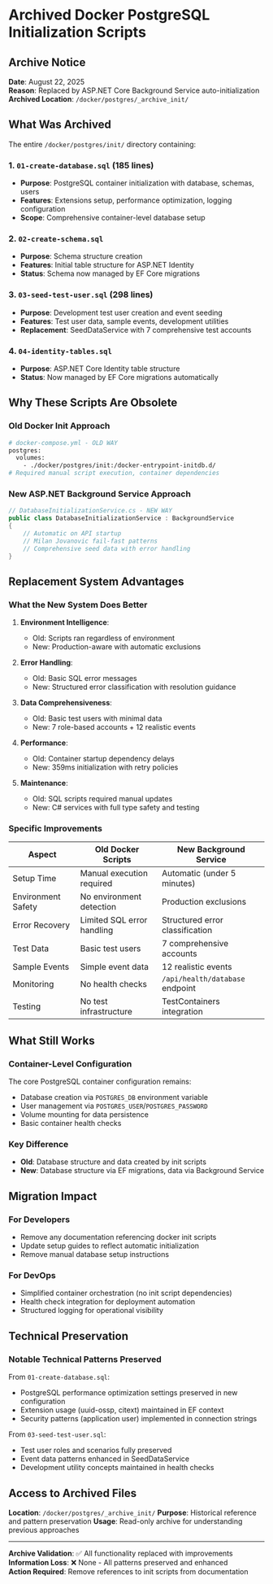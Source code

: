 # Archived Docker PostgreSQL Initialization Scripts

<!-- Last Updated: 2025-08-22 -->
<!-- Version: 1.0 -->
<!-- Status: Archived -->

## Archive Notice

**Date**: August 22, 2025  
**Reason**: Replaced by ASP.NET Core Background Service auto-initialization  
**Archived Location**: `/docker/postgres/_archive_init/`

## What Was Archived

The entire `/docker/postgres/init/` directory containing:

### 1. `01-create-database.sql` (185 lines)
- **Purpose**: PostgreSQL container initialization with database, schemas, users
- **Features**: Extensions setup, performance optimization, logging configuration
- **Scope**: Comprehensive container-level database setup

### 2. `02-create-schema.sql` 
- **Purpose**: Schema structure creation
- **Features**: Initial table structure for ASP.NET Identity
- **Status**: Schema now managed by EF Core migrations

### 3. `03-seed-test-user.sql` (298 lines)
- **Purpose**: Development test user creation and event seeding
- **Features**: Test user data, sample events, development utilities
- **Replacement**: SeedDataService with 7 comprehensive test accounts

### 4. `04-identity-tables.sql`
- **Purpose**: ASP.NET Core Identity table structure
- **Status**: Now managed by EF Core migrations automatically

## Why These Scripts Are Obsolete

### Old Docker Init Approach
```dockerfile
# docker-compose.yml - OLD WAY
postgres:
  volumes:
    - ./docker/postgres/init:/docker-entrypoint-initdb.d/
# Required manual script execution, container dependencies
```

### New ASP.NET Background Service Approach
```csharp
// DatabaseInitializationService.cs - NEW WAY
public class DatabaseInitializationService : BackgroundService
{
    // Automatic on API startup
    // Milan Jovanovic fail-fast patterns
    // Comprehensive seed data with error handling
}
```

## Replacement System Advantages

### What the New System Does Better

1. **Environment Intelligence**: 
   - Old: Scripts ran regardless of environment
   - New: Production-aware with automatic exclusions

2. **Error Handling**:
   - Old: Basic SQL error messages
   - New: Structured error classification with resolution guidance

3. **Data Comprehensiveness**:
   - Old: Basic test users with minimal data
   - New: 7 role-based accounts + 12 realistic events

4. **Performance**:
   - Old: Container startup dependency delays
   - New: 359ms initialization with retry policies

5. **Maintenance**:
   - Old: SQL scripts required manual updates
   - New: C# services with full type safety and testing

### Specific Improvements

| Aspect | Old Docker Scripts | New Background Service |
|--------|-------------------|----------------------|
| Setup Time | Manual execution required | Automatic (under 5 minutes) |
| Environment Safety | No environment detection | Production exclusions |
| Error Recovery | Limited SQL error handling | Structured error classification |
| Test Data | Basic test users | 7 comprehensive accounts |
| Sample Events | Simple event data | 12 realistic events |
| Monitoring | No health checks | `/api/health/database` endpoint |
| Testing | No test infrastructure | TestContainers integration |

## What Still Works

### Container-Level Configuration
The core PostgreSQL container configuration remains:
- Database creation via `POSTGRES_DB` environment variable
- User management via `POSTGRES_USER`/`POSTGRES_PASSWORD`
- Volume mounting for data persistence
- Basic container health checks

### Key Difference
- **Old**: Database structure and data created by init scripts
- **New**: Database structure via EF migrations, data via Background Service

## Migration Impact

### For Developers
- Remove any documentation referencing docker init scripts
- Update setup guides to reflect automatic initialization
- Remove manual database setup instructions

### For DevOps
- Simplified container orchestration (no init script dependencies)
- Health check integration for deployment automation
- Structured logging for operational visibility

## Technical Preservation

### Notable Technical Patterns Preserved
From `01-create-database.sql`:
- PostgreSQL performance optimization settings preserved in new configuration
- Extension usage (uuid-ossp, citext) maintained in EF context
- Security patterns (application user) implemented in connection strings

From `03-seed-test-user.sql`:
- Test user roles and scenarios fully preserved
- Event data patterns enhanced in SeedDataService
- Development utility concepts maintained in health checks

## Access to Archived Files

**Location**: `/docker/postgres/_archive_init/`
**Purpose**: Historical reference and pattern preservation
**Usage**: Read-only archive for understanding previous approaches

---

**Archive Validation**: ✅ All functionality replaced with improvements  
**Information Loss**: ❌ None - All patterns preserved and enhanced  
**Action Required**: Remove references to init scripts from documentation